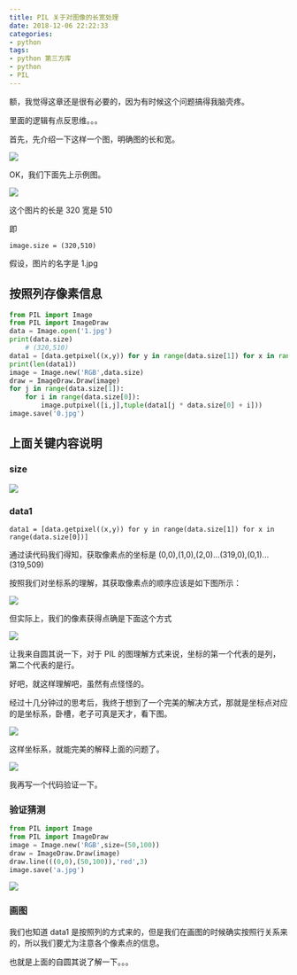 ```yaml
---
title: PIL 关于对图像的长宽处理
date: 2018-12-06 22:22:33
categories:
- python
tags:
- python 第三方库
- python
- PIL
---
```

额，我觉得这章还是很有必要的，因为有时候这个问题搞得我脑壳疼。

里面的逻辑有点反思维。。。

<!-- more -->

首先，先介绍一下这样一个图，明确图的长和宽。

![](/images/python/34_0.png)

OK，我们下面先上示例图。

![](/images/python/34_1.jpg)

这个图片的长是 320 宽是 510

即

	image.size = (320,510)
	
假设，图片的名字是 1.jpg

## 按照列存像素信息

```python
from PIL import Image
from PIL import ImageDraw
data = Image.open('1.jpg')
print(data.size)
    # (320,510)
data1 = [data.getpixel((x,y)) for y in range(data.size[1]) for x in range(data.size[0])]
print(len(data1))
image = Image.new('RGB',data.size)
draw = ImageDraw.Draw(image)
for j in range(data.size[1]):
    for i in range(data.size[0]):
        image.putpixel([i,j],tuple(data1[j * data.size[0] + i]))
image.save('0.jpg')
```

## 上面关键内容说明

### size

![](/images/python/34_4.png)

### data1

	data1 = [data.getpixel((x,y)) for y in range(data.size[1]) for x in range(data.size[0])]
	
通过读代码我们得知，获取像素点的坐标是 (0,0),(1,0),(2,0)...(319,0),(0,1)...(319,509)

按照我们对坐标系的理解，其获取像素点的顺序应该是如下图所示：

![](/images/python/34_3.png)

但实际上，我们的像素获得点确是下面这个方式

![](/images/python/34_2.png)

让我来自圆其说一下，对于 PIL 的图理解方式来说，坐标的第一个代表的是列，第二个代表的是行。


好吧，就这样理解吧，虽然有点怪怪的。

经过十几分钟过的思考后，我终于想到了一个完美的解决方式，那就是坐标点对应的是坐标系，卧槽，老子可真是天才，看下图。

![](/images/python/34_5.png)

这样坐标系，就能完美的解释上面的问题了。

![](/images/python/34_6.png)

我再写一个代码验证一下。

### 验证猜测

```python
from PIL import Image
from PIL import ImageDraw
image = Image.new('RGB',size=(50,100))
draw = ImageDraw.Draw(image)
draw.line(((0,0),(50,100)),'red',3)
image.save('a.jpg')
```

![](/images/python/34_7.jpg)

### 画图

我们也知道 data1 是按照列的方式来的，但是我们在画图的时候确实按照行关系来的，所以我们要尤为注意各个像素点的信息。

也就是上面的自圆其说了解一下。。。
















